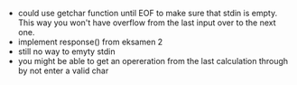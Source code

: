 - could use getchar function until EOF to make sure that stdin is empty. This way you won't have overflow from the last input over to the next one.
- implement response() from eksamen 2
- still no way to emyty stdin
- you might be able to get an opereration from the last calculation through by not enter a valid char
